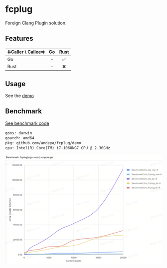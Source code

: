 # fcplug

Foreign Clang Plugin solution.

## Features

| ⇊Caller \ Callee⇉ | Go | Rust |
|-------------------|:--:|:----:|
| Go                | -  |  ✅   |
| Rust              | -  |  ❌   |


## Usage

See the [demo](./demo)

## Benchmark

[See benchmark code](./demo/main_test.go)

```text
goos: darwin
goarch: amd64
pkg: github.com/andeya/fcplug/demo
cpu: Intel(R) Core(TM) i7-1068NG7 CPU @ 2.30GHz
```

![Benchmark: fcplug(cgo->rust) vs pure go](doc/benchmark.png)
